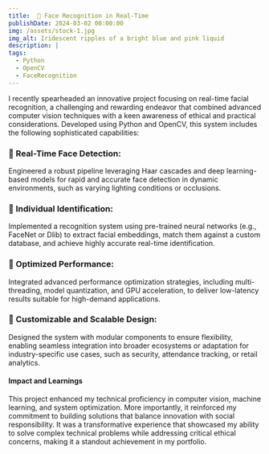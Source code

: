 ```yaml
---
title:  👤 Face Recognition in Real-Time
publishDate: 2024-03-02 00:00:00
img: /assets/stock-1.jpg
img_alt: Iridescent ripples of a bright blue and pink liquid
description: |
tags:
  - Python 
  - OpenCV
  - FaceRecognition
---
```




I recently spearheaded an innovative project focusing on real-time facial recognition, a challenging and rewarding endeavor that combined advanced computer vision techniques with a keen awareness of ethical and practical considerations. Developed using Python and OpenCV, this system includes the following sophisticated capabilities:

### 🔹 Real-Time Face Detection: 
Engineered a robust pipeline leveraging Haar cascades and deep learning-based models for rapid and accurate face detection in dynamic environments, such as varying lighting conditions or occlusions.

### 🔹 Individual Identification: 

Implemented a recognition system using pre-trained neural networks (e.g., FaceNet or Dlib) to extract facial embeddings, match them against a custom database, and achieve highly accurate real-time identification.

### 🔹  Optimized Performance: 

Integrated advanced performance optimization strategies, including multi-threading, model quantization, and GPU acceleration, to deliver low-latency results suitable for high-demand applications.

### 🔹 Customizable and Scalable Design:

 Designed the system with modular components to ensure flexibility, enabling seamless integration into broader ecosystems or adaptation for industry-specific use cases, such as security, attendance tracking, or retail analytics.

#### Impact and Learnings


This project enhanced my technical proficiency in computer vision, machine learning, and system optimization. More importantly, it reinforced my commitment to building solutions that balance innovation with social responsibility. It was a transformative experience that showcased my ability to solve complex technical problems while addressing critical ethical concerns, making it a standout achievement in my portfolio.
